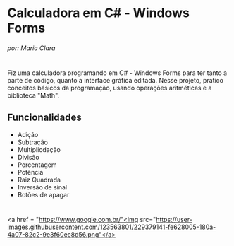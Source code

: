 # Calculadora em C# - Windows Forms
###### _por: Maria Clara_
#
Fiz uma calculadora programando em C# - Windows Forms para ter tanto a parte de código, quanto a interface gráfica editada. Nesse projeto, pratico conceitos básicos da programação, usando operações aritméticas e a biblioteca "Math".
## Funcionalidades
- Adição
- Subtração
- Multiplicdação
- Divisão
- Porcentagem
- Potência
- Raiz Quadrada
- Inversão de sinal
- Botões de apagar

#
<a href = "https://www.google.com.br/"<img src="https://user-images.githubusercontent.com/123563801/229379141-fe628005-180a-4a07-82c2-9e3f60ec8d56.png"</a>
